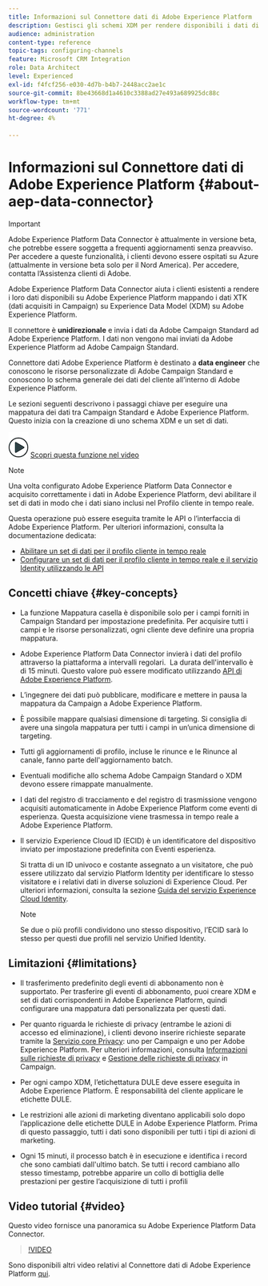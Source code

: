 ```yaml
---
title: Informazioni sul Connettore dati di Adobe Experience Platform
description: Gestisci gli schemi XDM per rendere disponibili i dati di Campaign Standard in Adobe Experience Platform.
audience: administration
content-type: reference
topic-tags: configuring-channels
feature: Microsoft CRM Integration
role: Data Architect
level: Experienced
exl-id: f4fcf256-e030-4d7b-b4b7-2448acc2ae1c
source-git-commit: 8be43668d1a4610c3388ad27e493a689925dc88c
workflow-type: tm+mt
source-wordcount: '771'
ht-degree: 4%

---
```


# Informazioni sul Connettore dati di Adobe Experience Platform {#about-aep-data-connector}

>[!IMPORTANT]
>
>Adobe Experience Platform Data Connector è attualmente in versione beta, che potrebbe essere soggetta a frequenti aggiornamenti senza preavviso. Per accedere a queste funzionalità, i clienti devono essere ospitati su Azure (attualmente in versione beta solo per il Nord America). Per accedere, contatta l’Assistenza clienti di Adobe.

Adobe Experience Platform Data Connector aiuta i clienti esistenti a rendere i loro dati disponibili su Adobe Experience Platform mappando i dati XTK (dati acquisiti in Campaign) su Experience Data Model (XDM) su Adobe Experience Platform.

Il connettore è **unidirezionale** e invia i dati da Adobe Campaign Standard ad Adobe Experience Platform. I dati non vengono mai inviati da Adobe Experience Platform ad Adobe Campaign Standard.

Connettore dati Adobe Experience Platform è destinato a **data engineer** che conoscono le risorse personalizzate di Adobe Campaign Standard e conoscono lo schema generale dei dati del cliente all’interno di Adobe Experience Platform.

Le sezioni seguenti descrivono i passaggi chiave per eseguire una mappatura dei dati tra Campaign Standard e Adobe Experience Platform. Questo inizia con la creazione di uno schema XDM e un set di dati.

![](assets/do-not-localize/how-to-video.png) [Scopri questa funzione nel video](#video)

>[!NOTE]
>Una volta configurato Adobe Experience Platform Data Connector e acquisito correttamente i dati in Adobe Experience Platform, devi abilitare il set di dati in modo che i dati siano inclusi nel Profilo cliente in tempo reale.
>
>Questa operazione può essere eseguita tramite le API o l’interfaccia di Adobe Experience Platform. Per ulteriori informazioni, consulta la documentazione dedicata:
>
>* [Abilitare un set di dati per il profilo cliente in tempo reale](https://experienceleague.adobe.com/docs/experience-platform/rtcdp/datasets/dataset.html)
>* [Configurare un set di dati per il profilo cliente in tempo reale e il servizio Identity utilizzando le API](https://experienceleague.adobe.com/docs/experience-platform/catalog/api/getting-started.html)


## Concetti chiave {#key-concepts}

* La funzione Mappatura casella è disponibile solo per i campi forniti in Campaign Standard per impostazione predefinita. Per acquisire tutti i campi e le risorse personalizzati, ogni cliente deve definire una propria mappatura.

* Adobe Experience Platform Data Connector invierà i dati del profilo attraverso la piattaforma a intervalli regolari. &#x200B; La durata dell&#39;intervallo è di 15 minuti. Questo valore può essere modificato utilizzando [API di Adobe Experience Platform](https://experienceleague.adobe.com/docs/experience-platform/ingestion/home.html).

* L’ingegnere dei dati può pubblicare, modificare e mettere in pausa la mappatura da Campaign a Adobe Experience Platform.

* È possibile mappare qualsiasi dimensione di targeting. Si consiglia di avere una singola mappatura per tutti i campi in un’unica dimensione di targeting.

* Tutti gli aggiornamenti di profilo, incluse le rinunce e le Rinunce al canale, fanno parte dell&#39;aggiornamento batch.

* Eventuali modifiche allo schema Adobe Campaign Standard o XDM devono essere rimappate manualmente. &#x200B;

* I dati del registro di tracciamento e del registro di trasmissione vengono acquisiti automaticamente in Adobe Experience Platform come eventi di esperienza. Questa acquisizione viene trasmessa in tempo reale a Adobe Experience Platform.

* Il servizio Experience Cloud ID (ECID) è un identificatore del dispositivo inviato per impostazione predefinita con Eventi esperienza.

   Si tratta di un ID univoco e costante assegnato a un visitatore, che può essere utilizzato dal servizio Platform Identity per identificare lo stesso visitatore e i relativi dati in diverse soluzioni di Experience Cloud. Per ulteriori informazioni, consulta la sezione [Guida del servizio Experience Cloud Identity](https://experienceleague.adobe.com/docs/id-service/using/home.html).

   >[!NOTE]
   >
   >Se due o più profili condividono uno stesso dispositivo, l’ECID sarà lo stesso per questi due profili nel servizio Unified Identity.

## Limitazioni {#limitations}

* Il trasferimento predefinito degli eventi di abbonamento non è supportato. Per trasferire gli eventi di abbonamento, puoi creare XDM e set di dati corrispondenti in Adobe Experience Platform, quindi configurare una mappatura dati personalizzata per questi dati.

* Per quanto riguarda le richieste di privacy (entrambe le azioni di accesso ed eliminazione), i clienti devono inserire richieste separate tramite la [Servizio core Privacy](https://experienceleague.adobe.com/docs/experience-platform/privacy/home.html#how-to-use-privacy-service-to-manage-privacy-job-requests): uno per Campaign e uno per Adobe Experience Platform. Per ulteriori informazioni, consulta [Informazioni sulle richieste di privacy](https://experienceleague.adobe.com/docs/campaign-standard/using/getting-started/privacy/privacy-requests.html?lang=it#getting-started) e [Gestione delle richieste di privacy](https://helpx.adobe.com/it/campaign/kb/acs-privacy.html#ManagingPrivacyRequests) in Campaign.

* Per ogni campo XDM, l’etichettatura DULE deve essere eseguita in Adobe Experience Platform. È responsabilità del cliente applicare le etichette DULE.

* Le restrizioni alle azioni di marketing diventano applicabili solo dopo l’applicazione delle etichette DULE in Adobe Experience Platform. Prima di questo passaggio, tutti i dati sono disponibili per tutti i tipi di azioni di marketing.

* Ogni 15 minuti, il processo batch è in esecuzione e identifica i record che sono cambiati dall&#39;ultimo batch. Se tutti i record cambiano allo stesso timestamp, potrebbe apparire un collo di bottiglia delle prestazioni per gestire l’acquisizione di tutti i profili

## Video tutorial {#video}

Questo video fornisce una panoramica su Adobe Experience Platform Data Connector.

>[!VIDEO](https://video.tv.adobe.com/v/27304?quality=12&captions=eng)

Sono disponibili altri video relativi al Connettore dati di Adobe Experience Platform [qui](https://experienceleague.adobe.com/docs/campaign-learn/campaign-standard-tutorials/administrating/adobe-experience-platform-data-connector/understanding-the-adobe-experience-platform-data-connector.html).
